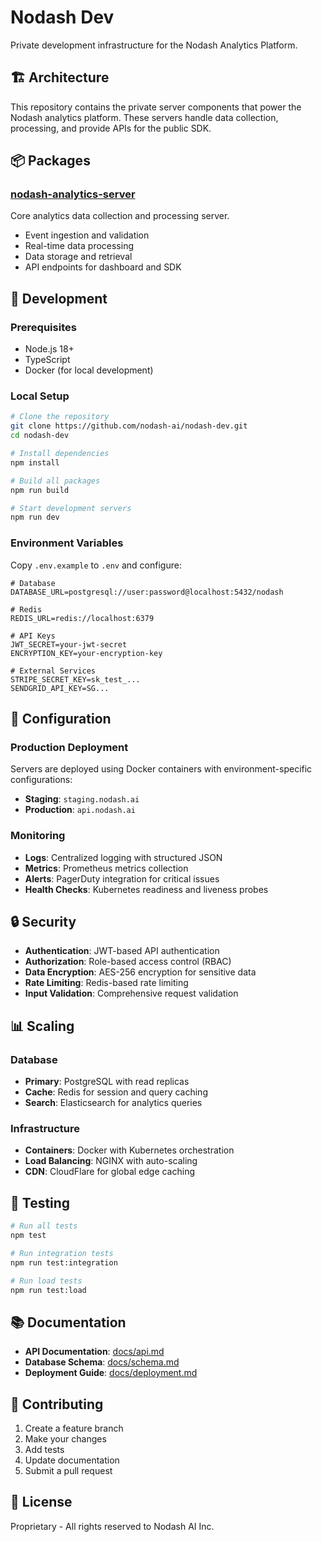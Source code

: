 # Nodash Dev

Private development infrastructure for the Nodash Analytics Platform.

## 🏗️ Architecture

This repository contains the private server components that power the Nodash analytics platform. These servers handle data collection, processing, and provide APIs for the public SDK.

## 📦 Packages

### [nodash-analytics-server](packages/nodash-analytics-server)
Core analytics data collection and processing server.

- Event ingestion and validation
- Real-time data processing
- Data storage and retrieval
- API endpoints for dashboard and SDK

## 🚀 Development

### Prerequisites

- Node.js 18+
- TypeScript
- Docker (for local development)

### Local Setup

```bash
# Clone the repository
git clone https://github.com/nodash-ai/nodash-dev.git
cd nodash-dev

# Install dependencies
npm install

# Build all packages
npm run build

# Start development servers
npm run dev
```

### Environment Variables

Copy `.env.example` to `.env` and configure:

```env
# Database
DATABASE_URL=postgresql://user:password@localhost:5432/nodash

# Redis
REDIS_URL=redis://localhost:6379

# API Keys
JWT_SECRET=your-jwt-secret
ENCRYPTION_KEY=your-encryption-key

# External Services
STRIPE_SECRET_KEY=sk_test_...
SENDGRID_API_KEY=SG...
```

## 🔧 Configuration

### Production Deployment

Servers are deployed using Docker containers with environment-specific configurations:

- **Staging**: `staging.nodash.ai`
- **Production**: `api.nodash.ai`

### Monitoring

- **Logs**: Centralized logging with structured JSON
- **Metrics**: Prometheus metrics collection
- **Alerts**: PagerDuty integration for critical issues
- **Health Checks**: Kubernetes readiness and liveness probes

## 🔒 Security

- **Authentication**: JWT-based API authentication
- **Authorization**: Role-based access control (RBAC)
- **Data Encryption**: AES-256 encryption for sensitive data
- **Rate Limiting**: Redis-based rate limiting
- **Input Validation**: Comprehensive request validation

## 📊 Scaling

### Database
- **Primary**: PostgreSQL with read replicas
- **Cache**: Redis for session and query caching
- **Search**: Elasticsearch for analytics queries

### Infrastructure
- **Containers**: Docker with Kubernetes orchestration
- **Load Balancing**: NGINX with auto-scaling
- **CDN**: CloudFlare for global edge caching

## 🧪 Testing

```bash
# Run all tests
npm test

# Run integration tests
npm run test:integration

# Run load tests
npm run test:load
```

## 📚 Documentation

- **API Documentation**: [docs/api.md](docs/api.md)
- **Database Schema**: [docs/schema.md](docs/schema.md)
- **Deployment Guide**: [docs/deployment.md](docs/deployment.md)

## 🤝 Contributing

1. Create a feature branch
2. Make your changes
3. Add tests
4. Update documentation
5. Submit a pull request

## 📄 License

Proprietary - All rights reserved to Nodash AI Inc. 